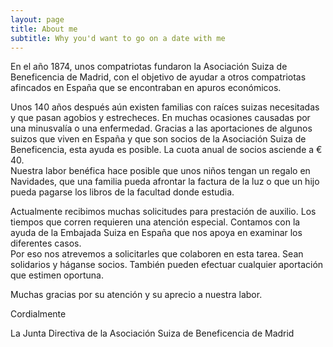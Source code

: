 ```yaml
---
layout: page
title: About me
subtitle: Why you'd want to go on a date with me
---
```


En el año 1874, unos compatriotas fundaron la Asociación Suiza de Beneficencia de Madrid, con el objetivo de ayudar a otros compatriotas afincados en España que se encontraban en apuros económicos.

 

Unos 140 años después aún existen familias con raíces suizas necesitadas y que pasan agobios y estrecheces. En muchas ocasiones causadas por una minusvalía o una enfermedad. 
Gracias a las aportaciones de algunos suizos que viven en España y que son socios de la Asociación Suiza de Beneficencia, esta ayuda es posible. La cuota anual de socios asciende a € 40.   
Nuestra labor benéfica hace posible que unos niños tengan un regalo en Navidades, que una familia pueda afrontar la factura de la luz o que un hijo pueda pagarse los libros de la facultad donde estudia.  


Actualmente recibimos muchas solicitudes para prestación de auxilio. Los tiempos que corren requieren una atención especial. Contamos con la ayuda de la Embajada Suiza en España que nos apoya en examinar los diferentes casos.  
Por eso nos atrevemos a solicitarles que colaboren en esta tarea. Sean solidarios y háganse socios. También pueden efectuar cualquier aportación que estimen oportuna.


Muchas gracias por su atención y su aprecio a nuestra labor.


Cordialmente

La Junta Directiva de la Asociación Suiza de Beneficencia de Madrid


